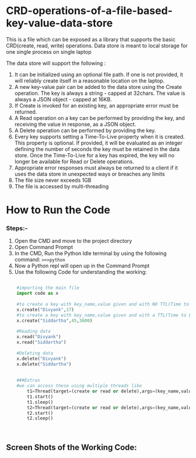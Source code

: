# CRD-operations-of-a-file-based-key-value-data-store
This is a file which can be exposed as a library that supports the basic CRD(create, read, write) operations. Data store is meant to local storage for one single process on single laptop

The data store will support the following :
1. It can be initialized using an optional file path. If one is not provided, it will reliably 
create itself in a reasonable location on the laptop.
2. A new key-value pair can be added to the data store using the Create operation. The key 
is always a string - capped at 32chars. The value is always a JSON object - capped at 
16KB.
3. If Create is invoked for an existing key, an appropriate error must be returned.
4. A Read operation on a key can be performed by providing the key, and receiving the 
value in response, as a JSON object.
5. A Delete operation can be performed by providing the key.
6. Every key supports setting a Time-To-Live property when it is created. This property is
optional. If provided, it will be evaluated as an integer defining the number of seconds 
the key must be retained in the data store. Once the Time-To-Live for a key has expired, 
the key will no longer be available for Read or Delete operations.
7. Appropriate error responses must always be returned to a client if it uses the data store in 
unexpected ways or breaches any limits
8. The file size never exceeds 1GB
9. The file is accessed by multi-threading

# How to Run the Code

### Steps:-

1. Open the CMD and move to the project directory
2. Open Command Prompt
3. In the CMD, Run the Python Idle terminal by using the following command: ``` >>>python ```
4. Now a Python repl will open up in the Command Prompt
5. Use the following Code for understanding the working:
```python

	#importing the main file
	import code as x 
	
	#to create a key with key_name,value given and with NO TTL(Time to Live) Argument
	x.create("Divyank",17)
	#to create a key with key_name,value given and with a TTL(Time to Live) Argument of 3600 secs
	x.create("Siddartha",45,3600) 
	
	#Reading data
	x.read("Divyank")
	x.read("Siddartha")
	
	#Deleting data
	x.delete("Divyank")
	x.delete("Siddartha")
	
	
	###Extras
	#we can access these using multiple threads like
        t1=Thread(target=(create or read or delete),args=(key_name,value,timeout)) #as per the operation
        t1.start()
        t1.sleep()
        t2=Thread(target=(create or read or delete),args=(key_name,value,timeout)) #as per the operation
        t2.start()
        t2.sleep()

	
```

## Screen Shots of the Working Code:

		
